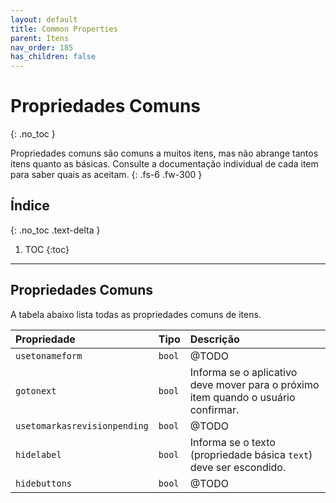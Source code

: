```yaml
---
layout: default
title: Common Properties
parent: Itens
nav_order: 185
has_children: false
---
```

# Propriedades Comuns
{: .no_toc }


Propriedades comuns são comuns a muitos itens, mas não abrange tantos itens quanto as básicas. Consulte a documentação individual de cada item para saber quais as aceitam.
{: .fs-6 .fw-300 }

## Índice
{: .no_toc .text-delta }

1. TOC
{:toc}

---


## Propriedades Comuns

A tabela abaixo lista todas as propriedades comuns de itens.

| Propriedade                 | Tipo      | Descrição                                                        |
|:----------------------------|-----------|:-----------------------------------------------------------------|
| `usetonameform`             | `bool`    | @TODO
| `gotonext`                  | `bool`    | Informa se o aplicativo deve mover para o próximo item quando o usuário confirmar.
| `usetomarkasrevisionpending`| `bool`    | @TODO
| `hidelabel`                 | `bool`    | Informa se o texto (propriedade básica `text`) deve ser escondido.
| `hidebuttons`               | `bool`    | @TODO
